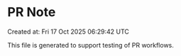 # PR Note

Created at: Fri 17 Oct 2025 06:29:42 UTC

This file is generated to support testing of PR workflows.
